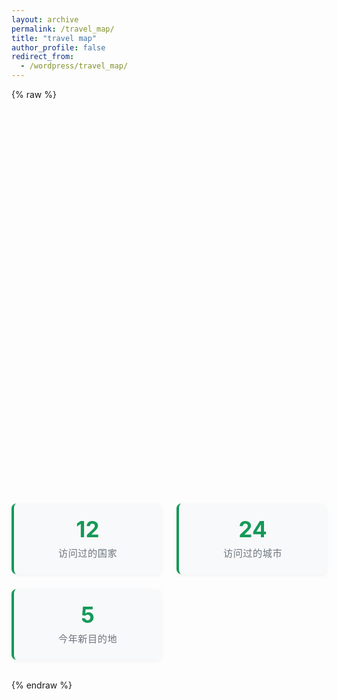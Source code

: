 ```yaml
---
layout: archive
permalink: /travel_map/
title: "travel map"
author_profile: false
redirect_from:
  - /wordpress/travel_map/
---
```


{% raw %}
<div id="map" style="height:600px; width:100%;"></div>

<div class="map-stats">
    <div class="stat-card">
        <div class="stat-number">12</div>
        <div class="stat-label">访问过的国家</div>
    </div>
    <div class="stat-card">
        <div class="stat-number">24</div>
        <div class="stat-label">访问过的城市</div>
    </div>
    <div class="stat-card">
        <div class="stat-number">5</div>
        <div class="stat-label">今年新目的地</div>
    </div>
</div>

<style>
    .map-stats {
        display: grid;
        grid-template-columns: repeat(auto-fit, minmax(200px, 1fr));
        gap: 1.5rem;
        margin: 2rem 0;
    }
    
    .stat-card {
        background: #f8f9fa;
        padding: 1.5rem;
        border-radius: 8px;
        text-align: center;
        border-left: 4px solid #159957;
        box-shadow: 0 2px 6px rgba(0, 0, 0, 0.05);
    }
    
    .stat-number {
        font-size: 2.2rem;
        font-weight: bold;
        color: #159957;
        margin-bottom: 0.5rem;
        line-height: 1;
    }
    
    .stat-label {
        font-size: 0.95rem;
        color: #6c757d;
        text-transform: uppercase;
        letter-spacing: 0.5px;
    }
</style>

<!-- Leaflet CSS -->
<link rel="stylesheet" href="https://unpkg.com/leaflet/dist/leaflet.css" />

<!-- Leaflet JS -->
<script src="https://unpkg.com/leaflet/dist/leaflet.js"></script>

<script>
  document.addEventListener("DOMContentLoaded", function() {
    // 初始化地图
    var map = L.map('map').setView([35, 105], 4);

    // 加载 OpenStreetMap 图层
    L.tileLayer('https://{s}.tile.openstreetmap.org/{z}/{x}/{y}.png', {
      attribution: '&copy; OpenStreetMap contributors'
    }).addTo(map);

    // 遍历 Jekyll 数据文件
    {% for loc in site.data.travelmap %}
      L.marker([{{ loc.lat }}, {{ loc.lon }}])
        .addTo(map)
        .bindPopup("<b>{{ loc.name }}</b><br>{{ loc.desc }}");
    {% endfor %}
  });
</script>
{% endraw %}
